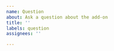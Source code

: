 ```yaml
---
name: Question
about: Ask a question about the add-on
title: ''
labels: question
assignees: ''

---
```



